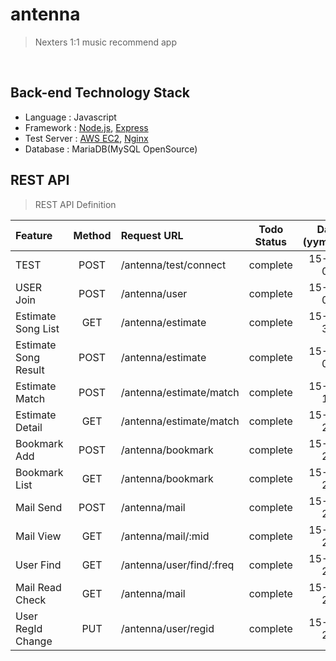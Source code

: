 # antenna
> Nexters 1:1 music recommend app

&nbsp;

## Back-end Technology Stack
  
- Language : Javascript
- Framework : [Node.js](https://nodejs.org/), [Express](http://expressjs.com/)
- Test Server : [AWS EC2](http://aws.amazon.com/ko/ec2/), [Nginx](http://nginx.org/) 
- Database : MariaDB(MySQL OpenSource)

## REST API 
> REST API Definition

| Feature |	Method	| Request URL | Todo Status | Date (yymmdd) |
| :------------ |	:-------:	| :-----------------| :--------: | :----: |
| TEST |	POST	| /antenna/test/connect | complete | 15-10-03  |
| USER Join |	POST	| /antenna/user | complete | 15-10-08  |
| Estimate Song List |	GET	| /antenna/estimate | complete | 15-10-31  |
| Estimate Song Result |	POST	| /antenna/estimate | complete | 15-11-08  |
| Estimate Match |	POST	| /antenna/estimate/match | complete | 15-11-13  |
| Estimate Detail |	GET	| /antenna/estimate/match | complete | 15-11-22  |
| Bookmark Add |	POST	| /antenna/bookmark | complete | 15-11-22  |
| Bookmark List |	GET	| /antenna/bookmark | complete | 15-11-22  |
| Mail Send |	POST	| /antenna/mail | complete | 15-11-28  |
| Mail View |	GET	| /antenna/mail/:mid | complete | 15-11-28  |
| User Find |	GET	| /antenna/user/find/:freq | complete | 15-12-22  |
| Mail Read Check |	GET	| /antenna/mail | complete | 15-12-28  |
| User RegId Change |	PUT	| /antenna/user/regid | complete | 15-12-29  |